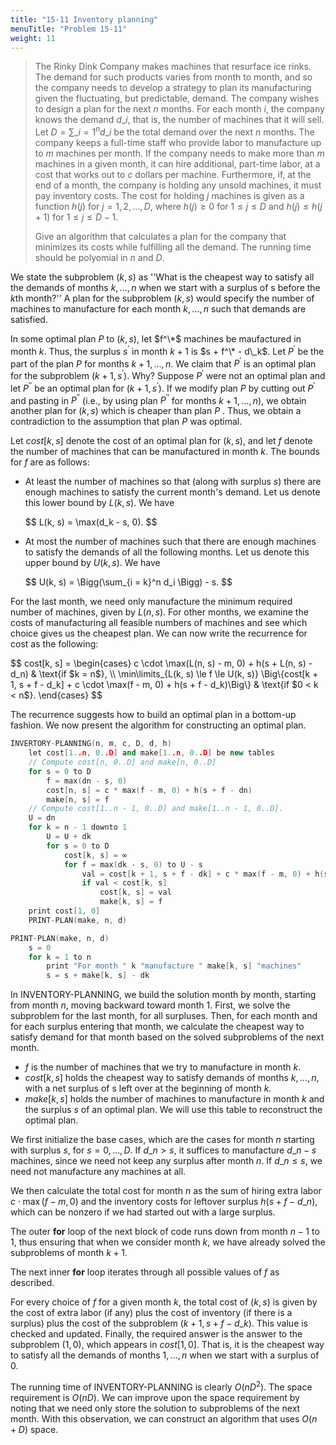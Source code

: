```yaml
---
title: "15-11 Inventory planning"
menuTitle: "Problem 15-11"
weight: 11
---
```


> The Rinky Dink Company makes machines that resurface ice rinks. The demand for such products varies from month to month, and so the company needs to develop a strategy to plan its manufacturing given the fluctuating, but predictable, demand. The company wishes to design a plan for the next $n$ months. For each month $i$, the company knows the demand $d\_i$, that is, the number of machines that it will sell. Let $D = \sum\_{i = 1}^n d\_i$ be the total demand over the next $n$ months. The company keeps a full-time staff who provide labor to manufacture up to $m$ machines per month. If the company needs to make more than $m$ machines in a given month, it can hire additional, part-time labor, at a cost that works out to $c$ dollars per machine. Furthermore, if, at the end of a month, the company is holding any unsold machines, it must pay inventory costs. The cost for holding $j$ machines is given as a function $h(j)$ for $j = 1, 2, \ldots, D$, where $h(j) \ge 0$ for $1 \le j \le D$ and $h(j) \le h(j + 1)$ for $1 \le j \le D - 1$. 
>
> Give an algorithm that calculates a plan for the company that minimizes its costs while fulfilling all the demand. The running time should be polyomial in $n$ and $D$.

We state the subproblem $(k, s)$ as ''What is the cheapest way to satisfy all the demands of months $k, \ldots, n$ when we start with a surplus of s before the $k$th month?'' A plan for the subproblem $(k, s)$ would specify the number of machines to manufacture for each month $k, \ldots, n$ such that demands are satisfied.

In some optimal plan $P$ to $(k, s)$, let $f^\*$  machines be maufactured in month $k$. Thus, the surplus $s^\prime$ in month $k + 1$ is $s + f^\* - d\_k$. Let $P^\prime$ be the part of the plan $P$ for months $k + 1, \ldots, n$. We claim that $P^\prime$ is an optimal plan for the subproblem $(k + 1, s^\prime)$. Why? Suppose $P^\prime$ were not an optimal plan and let $P^{\prime\prime}$ be an optimal plan for $(k + 1, s^\prime)$. If we modify plan $P$ by cutting out $P^\prime$ and pasting in $P^{\prime\prime}$ (i.e., by using plan $P^{\prime\prime}$ for months $k + 1, \ldots, n$), we obtain another plan for $(k, s)$ which is cheaper than plan $P$ . Thus, we obtain a contradiction to the assumption that plan $P$ was optimal.

Let $cost[k, s]$ denote the cost of an optimal plan for $(k, s)$, and let $f$ denote the number of machines that can be manufactured in month $k$. The bounds for $f$ are as follows:

- At least the number of machines so that (along with surplus $s$) there are enough machines to satisfy the current month's demand. Let us denote this lower bound by $L(k, s)$. We have
    
    <div>
    $$
    L(k, s) = \max(d_k - s, 0).
    $$
    </div>

- At most the number of machines such that there are enough machines to satisfy the demands of all the following months. Let us denote this upper bound by $U(k, s)$. We have
    
    <div>
    $$
    U(k, s) = \Bigg(\sum_{i = k}^n d_i \Bigg) - s.
    $$
    </div>

For the last month, we need only manufacture the minimum required number of machines, given by $L(n, s)$. For other months, we examine the costs of manufacturing all feasible numbers of machines and see which choice gives us the cheapest plan. We can now write the recurrence for cost as the following:

<div>
$$
cost[k, s] =
\begin{cases}
c \cdot \max(L(n, s) - m, 0) + h(s + L(n, s) - d_n) & \text{if $k = n$}, \\
\min\limits_{L(k, s) \le f \le U(k, s)} \Big\{cost[k + 1, s + f - d_k] + c \cdot \max(f - m, 0) + h(s + f - d_k)\Big\} & \text{if $0 < k < n$}.
\end{cases}
$$
</div>

The recurrence suggests how to build an optimal plan in a bottom-up fashion. We now present the algorithm for constructing an optimal plan.

```cpp
INVERTORY-PLANNING(n, m, c, D, d, h)
    let cost[1..n, 0..D] and make[1..n, 0..D] be new tables
    // Compute cost[n, 0..D] and make[n, 0..D]
    for s = 0 to D
        f = max(dn - s, 0)
        cost[n, s] = c * max(f - m, 0) + h(s + f - dn)
        make[n, s] = f
    // Compute cost[1..n - 1, 0..D] and make[1..n - 1, 0..D].
    U = dn
    for k = n - 1 downto 1
        U = U + dk
        for s = 0 to D
            cost[k, s] = ∞
            for f = max(dk - s, 0) to U - s
                val = cost[k + 1, s + f - dk] + c * max(f - m, 0) + h(s + f - dk)
                if val < cost[k, s]
                    cost[k, s] = val
                    make[k, s] = f
    print cost[1, 0]
    PRINT-PLAN(make, n, d)
```

```cpp
PRINT-PLAN(make, n, d)
    s = 0
    for k = 1 to n
        print "For month " k "manufacture " make[k, s] "machines"
        s = s + make[k, s] - dk
```

In $\text{INVENTORY-PLANNING}$, we build the solution month by month, starting from month $n$, moving backward toward month $1$. First, we solve the subproblem for the last month, for all surpluses. Then, for each month and for each surplus entering that month, we calculate the cheapest way to satisfy demand for that month based on the solved subproblems of the next month.

- $f$ is the number of machines that we try to manufacture in month $k$.
- $cost[k, s]$ holds the cheapest way to satisfy demands of months $k, \ldots, n$, with a net surplus of s left over at the beginning of month $k$.
- $make[k, s]$ holds the number of machines to manufacture in month $k$ and the surplus $s$ of an optimal plan. We will use this table to reconstruct the optimal plan.

We first initialize the base cases, which are the cases for month $n$ starting with surplus $s$, for $s = 0, \ldots, D$. If $d\_n > s$, it suffices to manufacture $d\_n - s$ machines, since we need not keep any surplus after month $n$. If $d\_n \le s$, we need not manufacture any machines at all.

We then calculate the total cost for month $n$ as the sum of hiring extra labor $c \cdot \max(f - m, 0)$ and the inventory costs for leftover surplus $h(s + f - d\_n)$, which can be nonzero if we had started out with a large surplus.

The outer **for** loop of the next block of code runs down from month $n - 1$ to $1$, thus ensuring that when we consider month $k$, we have already solved the subproblems of month $k + 1$.

The next inner **for** loop iterates through all possible values of $f$ as described.

For every choice of $f$ for a given month $k$, the total cost of $(k, s)$ is given by the cost of extra labor (if any) plus the cost of inventory (if there is a surplus) plus the cost of the subproblem $(k + 1, s + f - d\_k)$. This value is checked and updated. Finally, the required answer is the answer to the subproblem $(1, 0)$, which appears in $cost[1, 0]$. That is, it is the cheapest way to satisfy all the demands of months $1, \ldots, n$ when we start with a surplus of $0$.

The running time of $\text{INVENTORY-PLANNING}$ is clearly $O(nD^2)$. The space requirement is $O(nD)$. We can improve upon the space requirement by noting that we need only store the solution to subproblems of the next month. With this observation, we can construct an algorithm that uses $O(n + D)$ space.
